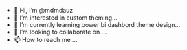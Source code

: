 - 👋 Hi, I’m @mdmdauz
- 👀 I’m interested in custom theming...
- 🌱 I’m currently learning power bi dashbord theme design...
- 💞️ I’m looking to collaborate on ...
- 📫 How to reach me ...

<!---
mdmdauz/mdmdauz is a ✨ special ✨ repository because its `README.md` (this file) appears on your GitHub profile.
You can click the Preview link to take a look at your changes.
--->
